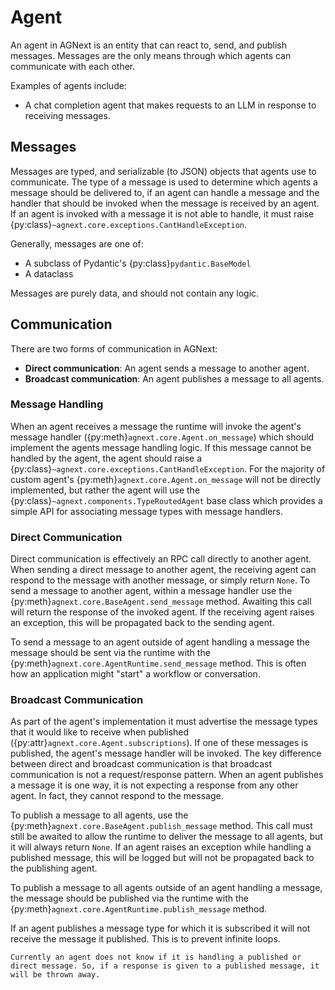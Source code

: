 # Agent

An agent in AGNext is an entity that can react to, send, and publish
messages. Messages are the only means through which agents can communicate
with each other.

Examples of agents include:

- A chat completion agent that makes requests to an LLM in response to receiving messages.

## Messages

Messages are typed, and serializable (to JSON) objects that agents use to communicate. The type of a message is used to determine which agents a message should be delivered to, if an agent can handle a message and the handler that should be invoked when the message is received by an agent. If an agent is invoked with a message it is not able to handle, it must raise {py:class}`~agnext.core.exceptions.CantHandleException`.

Generally, messages are one of:

- A subclass of Pydantic's {py:class}`pydantic.BaseModel`
- A dataclass

Messages are purely data, and should not contain any logic.

<!-- ### Required Message Types

At the core framework level there is *no requirement* of which message types are handled by an agent. However, some behavior patterns require agents understand certain message types. For an agent to participate in these patterns, it must understand any such required message types.

For example, the chat layer in AGNext has the following required message types:

- {py:class}`agnext.chat.types.PublishNow`
- {py:class}`agnext.chat.types.Reset`

These are purely behavioral messages that are used to control the behavior of agents in the chat layer and do not represent any content.

Agents should document which message types they can handle. Orchestrating agents should document which message types they require.

```{tip}
An important part of designing an agent or choosing which agents to use is understanding which message types are required by the agents you are using.
``` -->

## Communication

There are two forms of communication in AGNext:

- **Direct communication**: An agent sends a message to another agent.
- **Broadcast communication**: An agent publishes a message to all agents.

### Message Handling

When an agent receives a message the runtime will invoke the agent's message handler ({py:meth}`agnext.core.Agent.on_message`) which should implement the agents message handling logic. If this message cannot be handled by the agent, the agent should raise a {py:class}`~agnext.core.exceptions.CantHandleException`. For the majority of custom agent's {py:meth}`agnext.core.Agent.on_message` will not be directly implemented, but rather the agent will use the {py:class}`~agnext.components.TypeRoutedAgent` base class which provides a simple API for associating message types with message handlers.

### Direct Communication

Direct communication is effectively an RPC call directly to another agent. When sending a direct message to another agent, the receiving agent can respond to the message with another message, or simply return `None`. To send a message to another agent, within a message handler use the {py:meth}`agnext.core.BaseAgent.send_message` method. Awaiting this call will return the response of the invoked agent. If the receiving agent raises an exception, this will be propagated back to the sending agent.

To send a message to an agent outside of agent handling a message the message should be sent via the runtime with the {py:meth}`agnext.core.AgentRuntime.send_message` method. This is often how an application might "start" a workflow or conversation.

### Broadcast Communication

As part of the agent's implementation it must advertise the message types that it would like to receive when published ({py:attr}`agnext.core.Agent.subscriptions`). If one of these messages is published, the agent's message handler will be invoked. The key difference between direct and broadcast communication is that broadcast communication is not a request/response pattern. When an agent publishes a message it is one way, it is not expecting a response from any other agent. In fact, they cannot respond to the message.

To publish a message to all agents, use the {py:meth}`agnext.core.BaseAgent.publish_message` method. This call must still be awaited to allow the runtime to deliver the message to all agents, but it will always return `None`. If an agent raises an exception while handling a published message, this will be logged but will not be propagated back to the publishing agent.

To publish a message to all agents outside of an agent handling a message, the message should be published via the runtime with the {py:meth}`agnext.core.AgentRuntime.publish_message` method.

If an agent publishes a message type for which it is subscribed it will not receive the message it published. This is to prevent infinite loops.

```{note}
Currently an agent does not know if it is handling a published or direct message. So, if a response is given to a published message, it will be thrown away.
```
